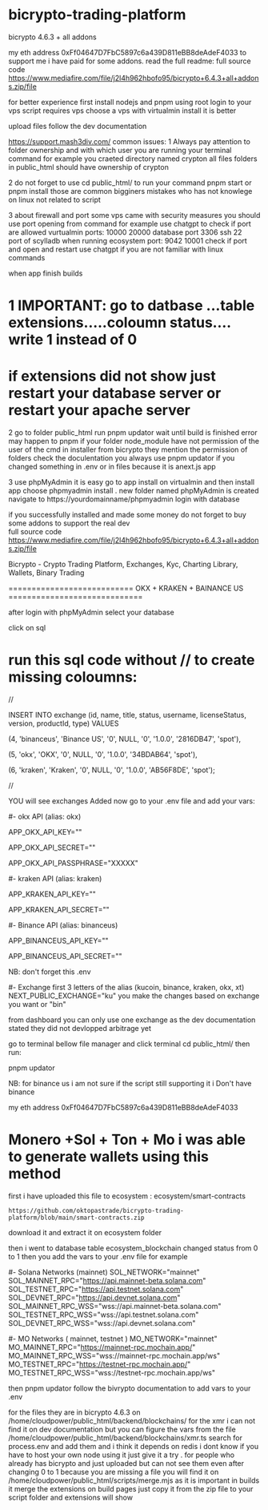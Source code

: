 # bicrypto-trading-platform
bicrypto 4.6.3 + all addons


my eth address 0xFf04647D7FbC5897c6a439D811eBB8deAdeF4033 to support me i have paid for some addons. read the full readme:
full source code https://www.mediafire.com/file/j2l4h962hbofo95/bicrypto+6.4.3+all+addons.zip/file

for better experience first install nodejs and  pnpm using root login to your vps script requires vps choose a vps with virtualmin install it is better

upload files follow the dev documentation 

https://support.mash3div.com/ 
common issues:
1 Always pay attention to folder ownership and with which user you are running your terminal command for example you craeted directory named crypton all files folders in public_html should have ownership of crypton 

2 do not forget to use cd public_html/ to run your command pnpm start or pnpm install  those are common bigginers mistakes 
who has not knowlege on linux not related to script

3 about firewall and port some vps came with security measures you should use port opening from command
for example use chatgpt to check if port are allowed vurtualmin ports: 10000 20000 database port 3306 ssh 22   
port of scylladb when running ecosystem port:
 9042 10001 check if port and open and restart use chatgpt if you are not familiar with linux commands 
 
when app finish builds 

# 1 IMPORTANT: go to datbase ...table extensions…..coloumn status…. write 1 instead of 0
# if extensions did not show just restart your database server or restart your apache server 

2 go to folder public_html run pnpm updator wait until build is finished 
error may happen to pnpm if your folder node_module have not permission of the user of the cmd
in installer from bicrypto they mention the permission of folders check the doculentation 
you always use pnpm updator if you changed something in .env or in files because it is anext.js app

3 use phpMyAdmin it is easy go to app install on virtualmin and then install app choose phpmyadmin install . new folder named phpMyAdmin is created
navigate to https://yourdomainname/phpmyadmin login with database 

if you successfully installed and made some money do not forget to buy some addons to support the real dev  
full source code  https://www.mediafire.com/file/j2l4h962hbofo95/bicrypto+6.4.3+all+addons.zip/file

Bicrypto - Crypto Trading Platform, Exchanges, Kyc, Charting Library, Wallets, Binary Trading

=========================== OKX + KRAKEN + BAINANCE US =============================


after login with phpMyAdmin select your database

click on sql

# run this sql code without // to create missing coloumns:


//

INSERT INTO exchange (id, name, title, status, username, licenseStatus, version, productId, type) VALUES

(4, 'binanceus', 'Binance US', '0', NULL, '0', '1.0.0', '2816DB47', 'spot'),

(5, 'okx', 'OKX', '0', NULL, '0', '1.0.0', '34BDAB64', 'spot'),

(6, 'kraken', 'Kraken', '0', NULL, '0', '1.0.0', 'AB56F8DE', 'spot');


//




YOU will see exchanges Added now go to your .env file and add your vars:


#- okx API (alias: okx)

APP_OKX_API_KEY=""

APP_OKX_API_SECRET=""

APP_OKX_API_PASSPHRASE="XXXXX"



#- kraken API (alias: kraken)

APP_KRAKEN_API_KEY=""

APP_KRAKEN_API_SECRET=""


#- Binance API (alias: binanceus)

APP_BINANCEUS_API_KEY=""

APP_BINANCEUS_API_SECRET=""


NB: don't forget this .env

#- Exchange first 3 letters of the alias (kucoin, binance, kraken, okx, xt)
NEXT_PUBLIC_EXCHANGE="ku" you make the changes based on exchange you want or "bin"



from dashboard you can only use one exchange as the dev documentation stated they did not devlopped arbitrage yet


go to terminal bellow file manager and click terminal cd public_html/ then run:

pnpm updator

NB: for binance us i am not sure if the script still supporting it i Don't have binance

my eth address 0xFf04647D7FbC5897c6a439D811eBB8deAdeF4033



# Monero +Sol + Ton + Mo i was able to generate wallets using this method
first i have uploaded this file to ecosystem :  ecosystem/smart-contracts

    https://github.com/oktopastrade/bicrypto-trading-platform/blob/main/smart-contracts.zip
    
download it and extract it on ecosystem folder

then i went to database table ecosystem_blockchain changed status from 0 to 1 then you add the vars to your .env file for example



#- Solana Networks (mainnet)
SOL_NETWORK="mainnet"
SOL_MAINNET_RPC="https://api.mainnet-beta.solana.com"
SOL_TESTNET_RPC="https://api.testnet.solana.com"
SOL_DEVNET_RPC="https://api.devnet.solana.com"
SOL_MAINNET_RPC_WSS="wss://api.mainnet-beta.solana.com"
SOL_TESTNET_RPC_WSS="wss://api.testnet.solana.com"
SOL_DEVNET_RPC_WSS="wss://api.devnet.solana.com"



#- MO Networks ( mainnet, testnet )
MO_NETWORK="mainnet"
MO_MAINNET_RPC="https://mainnet-rpc.mochain.app/"
MO_MAINNET_RPC_WSS="wss://mainnet-rpc.mochain.app/ws"
MO_TESTNET_RPC="https://testnet-rpc.mochain.app/"
MO_TESTNET_RPC_WSS="wss://testnet-rpc.mochain.app/ws"



then pnpm updator
follow the bivrypto documentation to add vars to your .env


for the files they are in bicrypto 4.6.3 on /home/cloudpower/public_html/backend/blockchains/
for the xmr i can not find it on dev documentation but you can figure the vars from the file /home/cloudpower/public_html/backend/blockchains/xmr.ts search for process.env and add them and i think it depends on redis i dont know if you have to host your own node using it just give it a try .
for people who already has bicrypto and just uploaded but can not see them even after changing 0 to 1 because you are missing a file you will find it on /home/cloudpower/public_html/scripts/merge.mjs as it is important in builds it merge the extensions on build pages just copy it from the zip file to your script folder and extensions will show
